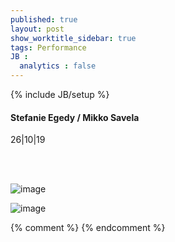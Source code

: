 ```yaml
---
published: true
layout: post
show_worktitle_sidebar: true
tags: Performance
JB :
  analytics : false
---
```


{% include JB/setup %}




<p>
<h4>Stefanie Egedy / Mikko Savela</h4>
26|10|19

<br /><br />
</p><p>
<img src="{{ site.url }}/images/stefanie_sm.jpg" alt="image">
</p><p>
<img src="{{ site.url }}/images/mikko_savela_sm.jpg" alt="image">
</p>


{% comment %}
{% endcomment %}